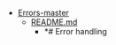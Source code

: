 - <a href = "F:\Node_projects\Node_Way\Education\TSH_video\Timur_Video_JS\ind_8\Errors-master\cat.Errors-master\dir.Errors-master.md">Errors-master</a>
    - <a href = "F:\Node_projects\Node_Way\Education\TSH_video\Timur_Video_JS\ind_8\Errors-master\README.md">README.md</a>
        - *# Error handling

